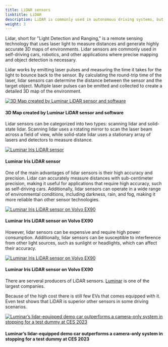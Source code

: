 ```yaml
---
title: LiDAR sensors
linktitle: LiDAR
description: LiDAR is commonly used in autonomous driving systems, but is also becoming more common in ADAS features.
weight: 3
---
```

<!-- markdownlint-disable MD033 -->

Lidar, short for "Light Detection and Ranging," is a remote sensing technology that uses laser light to measure distances and generate highly accurate 3D maps of environments. Lidar sensors are commonly used in self-driving cars, robotics, and other applications where precise mapping and object detection is necessary.

Lidar works by emitting laser pulses and measuring the time it takes for the light to bounce back to the sensor. By calculating the round-trip time of the laser, lidar sensors can determine the distance between the sensor and the target object. Multiple laser pulses can be emitted and collected to create a detailed 3D map of the environment.

<figur>
    <a href="https://media.evkx.net/multimedia/technology/sensorsandcameras/lidar/HD_Maps_Luminar_st.png">
        <img src="https://media.evkx.net/multimedia/technology/sensorsandcameras/lidar/HD_Maps_Luminar_st.png" alt="3D Map created by Luminar LiDAR sensor and software" title="3D Map created by Luminar LiDAR sensor and software">
    </a>
    <figcaption><h4>3D Map created by Luminar LiDAR sensor and software</h4></figcaption>
</figur>

Lidar sensors can be categorized into two types: scanning lidar and solid-state lidar. Scanning lidar uses a rotating mirror to scan the laser beam across a field of view, while solid-state lidar uses a stationary array of lasers and detectors to measure distance.

<figur>
    <a href="https://media.evkx.net/multimedia/technology/sensorsandcameras/lidar/volvoex90_2.png">
        <img src="https://media.evkx.net/multimedia/technology/sensorsandcameras/lidar/volvoex90_2_st.png" alt="Luminar Iris LiDAR sensor" title="Luminar Iris LiDAR sensor">
    </a>
    <figcaption><h4>Luminar Iris LiDAR sensor</h4></figcaption>
</figur>

One of the main advantages of lidar sensors is their high accuracy and precision. Lidar can accurately measure distances with sub-centimeter precision, making it useful for applications that require high accuracy, such as self-driving cars. Additionally, lidar sensors can operate in a wide range of environmental conditions, including darkness, rain, and fog, making it more reliable than other sensor technologies.

<figur>
    <a href="https://media.evkx.net/multimedia/technology/sensorsandcameras/lidar/lidarvolvoex90_3.jpg">
        <img src="https://media.evkx.net/multimedia/technology/sensorsandcameras/lidar/lidarvolvoex90_3_st.jpg" alt="Luminar Iris LiDAR sensor on Volvo EX90" title="Volvo Lidar Sensor">
    </a>
    <figcaption><h4>Luminar Iris LiDAR sensor on Volvo EX90</h4></figcaption>
</figur>

However, lidar sensors can be expensive and require high power consumption. Additionally, lidar sensors can be susceptible to interference from other light sources, such as sunlight or headlights, which can affect their accuracy.

<figur>
    <a href="https://media.evkx.net/multimedia/technology/sensorsandcameras/lidar/lidarvolvoex90.jpg">
        <img src="https://media.evkx.net/multimedia/technology/sensorsandcameras/lidar/lidarvolvoex90_st.jpg" alt="Luminar Iris LiDAR sensor on Volvo EX90" title="Volvo Lidar Sensor">
    </a>
    <figcaption><h4>Luminar Iris LiDAR sensor on Volvo EX90</h4></figcaption>
</figur>

There are serveral producers of LiDAR sensors. [Luminar](https://www.luminartech.com/technology#iris) is one of the largest companies.

Because of the high cost there is still few EVs that comes equipped with it. Even test shows that LiDAR is superior other sensors in some driving scenarios.

<figur>
    <a href="https://media.evkx.net/multimedia/technology/sensorsandcameras/lidar/crashtest_1.jpg">
        <img src="https://media.evkx.net/multimedia/technology/sensorsandcameras/lidar/crashtest_1_st.jpg" alt="Luminar’s lidar-equipped demo car outperforms a camera-only system in stopping for a test dummy at CES 2023" title="Luminar’s lidar-equipped demo car outperforms a camera-only system in stopping for a test dummy at CES 2023">
    </a>
    <figcaption><h4>Luminar’s lidar-equipped demo car outperforms a camera-only system in stopping for a test dummy at CES 2023</h4></figcaption>
</figur>
